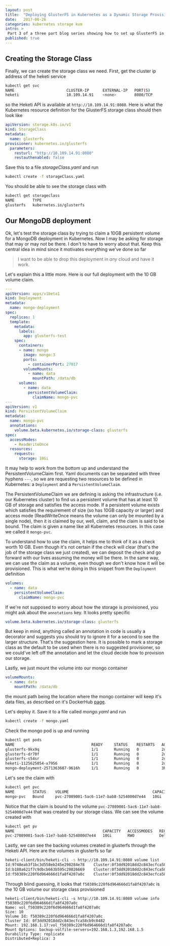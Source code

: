 ```yaml
---
layout: post
title:  "Deploying GlusterFS in Kubernetes as a Dynamic Storage Provisioner - Part 3"
date:   2017-06-26
categories: kubernetes storage kvm
intro: >
 Part 3 of a three part blog series showing how to set up GlusterFS in Kubernetes and create a StorageClass to dynamically provision storage for Kubernetes pods. In this post, we finally get to create our StorageClass resource in Kubernetes and take it for a spin with an example MongoDB deployment.
published: true
---
```


## Creating the Storage Class

Finally, we can create the storage class we need. First, get the cluster ip address of the heketi service

```bash
kubectl get svc
NAME                       CLUSTER-IP      EXTERNAL-IP   PORT(S)          AGE
heketi                     10.109.14.91    <none>        8080/TCP         16h
```

so the Heketi API is available at ```http://10.109.14.91:8080```. Here is  what the Kubernetes resource definition for the GlusterFS storage class should then look like

```yml
apiVersion: storage.k8s.io/v1
kind: StorageClass
metadata:
  name: glusterfs
provisioner: kubernetes.io/glusterfs
  parameters:
    resturl: "http://10.109.14.91:8080"
    restauthenabled: false
```

Save this to a file *storageClass.yaml* and run

```bash
kubectl create -f storageClass.yaml
```

You should be able to see the storage class with

```bash
kubectl get storageclass
NAME        TYPE
glusterfs   kubernetes.io/glusterfs
```

## Our MongoDB deployment

Ok, let's test the storage class by trying to claim a 10GB persistent volume for a MongoDB deployment in Kubernetes. Now I may be asking for storage that may or may not be there. I don't to have to worry about that. Keep this central idea in mind since it motivates everything we've done so far

> I want to be able to drop this deployment in *any* cloud and have it work.

Let's explain this a little more. Here is our full deployment with the 10 GB volume claim.

```yml
---
apiVersion: apps/v1beta1
kind: Deployment
metadata:
  name: mongo-deployment
spec:
  replicas: 1
  template:
    metadata:
      labels:
        app: glusterfs-test
    spec:
      containers:
      - name: mongo
        image: mongo:3
        ports:
          - containerPort: 27017
        volumeMounts:
          - name: data
            mountPath: /data/db
      volumes:
        - name: data
          persistentVolumeClaim:
            claimName: mongo-pvc
---
apiVersion: v1
kind: PersistentVolumeClaim
metadata:
  name: mongo-pvc
  annotations:
    volume.beta.kubernetes.io/storage-class: glusterfs
spec:
  accessModes:
    - ReadWriteOnce
  resources:
    requests:
      storage: 10Gi
```

It may help to work from the bottom up and understand the PersistentVolumeClaim first. Yaml documents can be separated with three hyphens ```---```, so we are requesting two resources to be defined in Kubernetes: a ```Deployment``` and a ```PersistentVolumeClaim```.

The PersistentVolumeClaim we are defining is asking the infrastructure (i.e. our Kubernetes cluster) to find us a persistent volume that has at least 10 GB of storage and satisfies the access mode. If a persistent volume exists which satisfies the requirement of size (so has 10GB capacity or larger) and access mode (ReadWriteOnce means the volume can only be mounted by a single node), then it is claimed by our, well, claim, and the claim is said to be bound. The claim is given a name like all Kubernetes resources. In this case we called it ```mongo-pvc```.

To understand how to use the claim, it helps me to think of it as a check worth 10 GB. Even though it's not certain if the check will clear (that's the job of the storage class we just created), we can deposit the check and go forward with our lives assuming the money will be there. In the same way, we can use the claim as a volume, even though we don't know how it will be provisioned. This is what we're doing in this snippet from the ```Deployment``` definition


```yml
volumes:
  - name: data
    persistentVolumeClaim:
      claimName: mongo-pvc
```

If we're not supposed to worry about how the storage is provisioned, you might ask about the ```annotations``` key. It looks pretty specific

```yml
volume.beta.kubernetes.io/storage-class: glusterfs
```

But keep in mind, anything called an annotation in code is usually a decorator and suggests you should try to ignore it for a second to see the larger structure. That's the suggestion here. It is possible to mark a storage class as the default to be used when there is no suggested provisioner, so we could've left off the annotation and let the cloud decide how to provision our storage.

Lastly, we just mount the volume into our mongo container

```yml
volumeMounts:
  - name: data
    mountPath: /data/db
```


the mount path being the location where the mongo container will keep it's data files, as described on it's DockerHub [page](https://hub.docker.com/_/mongo/).

Let's deploy it. Save it to a file called *mongo.yaml* and run

```bash
kubectl create -f mongo.yaml
```

Check the mongo pod is up and running

```bash
kubectl get pods
NAME                                  READY     STATUS    RESTARTS   AGE
glusterfs-9kx9q                       1/1       Running   0          2d
glusterfs-dr70f                       1/1       Running   0          2d
glusterfs-s54sr                       1/1       Running   0          2d
heketi-1125625054-x7956               1/1       Running   0          2d
mongo-deployment-2571363687-9616h     1/1       Running   0          3h
```

Let's see the claim with

```bash
kubectl get pvc
NAME        STATUS    VOLUME                                     CAPACITY   ACCESSMODES   STORAGECLASS   AGE
mongo-pvc   Bound     pvc-27089001-5ac6-11e7-bab8-5254000d7e44   10Gi       RWO           glusterfs      3h
```

Notice that the claim is bound to the volume ```pvc-27089001-5ac6-11e7-bab8-5254000d7e44``` that was created by our storage class. We can see the volume created with

```bash
kubectl get pv
NAME                                       CAPACITY   ACCESSMODES   RECLAIMPOLICY   STATUS    CLAIM               STORAGECLASS   REASON    AGE
pvc-27089001-5ac6-11e7-bab8-5254000d7e44   10Gi       RWO           Delete          Bound     default/mongo-pvc   glusterfs                3h
```

Lastly, we can see the backing volumes created in glusterfs through the Heketi API. Here are the volumes in glusterfs so far

```bash
heketi-client/bin/heketi-cli -s http://10.109.14.91:8080 volume list
Id:9748eab3f1bc3d558eb245e298284e78    Cluster:0f3dd92018dd2c843ecfca58cb9c0482    Name:heketidbstorage
Id:b188a621f7c9dbcb663b595c28026669    Cluster:0f3dd92018dd2c843ecfca58cb9c0482 Name:vol_b188a621f7c9dbcb663b595c28026669
Id:f50389c220f6d964666d1fa8f4207a0c    Cluster:0f3dd92018dd2c843ecfca58cb9c0482    Name:vol_f50389c220f6d964666d1fa8f4207a0c
```

Through blind guessing, it looks that ```f50389c220f6d964666d1fa8f4207a0c``` is the 10 GB volume our storage class provisioned

```shell
heketi-client/bin/heketi-cli -s http://10.109.14.91:8080 volume info f50389c220f6d964666d1fa8f4207a0c
Name: vol_f50389c220f6d964666d1fa8f4207a0c
Size: 10
Volume Id: f50389c220f6d964666d1fa8f4207a0c
Cluster Id: 0f3dd92018dd2c843ecfca58cb9c0482
Mount: 192.168.1.17:vol_f50389c220f6d964666d1fa8f4207a0c
Mount Options: backup-volfile-servers=192.168.1.3,192.168.1.5
Durability Type: replicate
Distributed+Replica: 3
```
